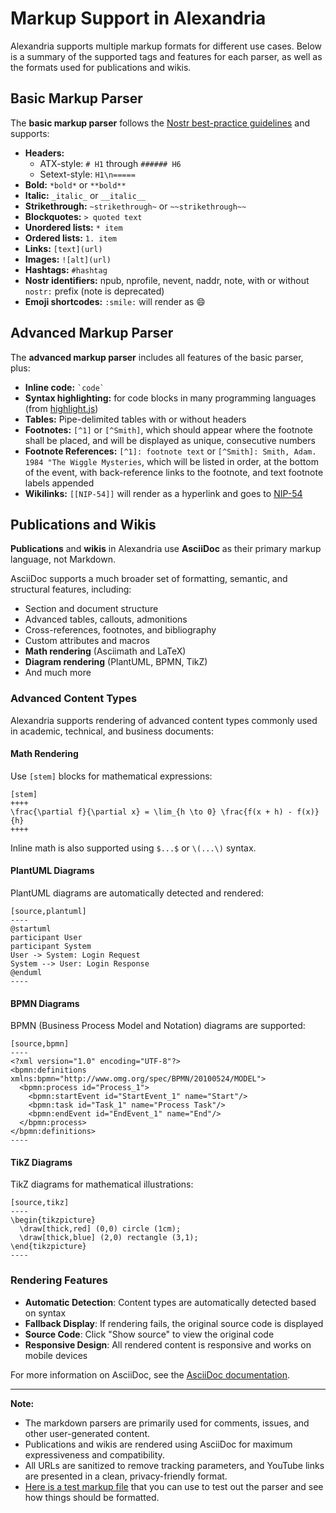 # Markup Support in Alexandria

Alexandria supports multiple markup formats for different use cases. Below is a summary of the supported tags and features for each parser, as well as the formats used for publications and wikis.

## Basic Markup Parser

The **basic markup parser** follows the [Nostr best-practice guidelines](https://github.com/nostrability/nostrability/issues/146) and supports:

- **Headers:**
  - ATX-style: `# H1` through `###### H6`
  - Setext-style: `H1\n=====`
- **Bold:** `*bold*` or `**bold**`
- **Italic:** `_italic_` or `__italic__`
- **Strikethrough:** `~strikethrough~` or `~~strikethrough~~`
- **Blockquotes:** `> quoted text`
- **Unordered lists:** `* item`
- **Ordered lists:** `1. item`
- **Links:** `[text](url)`
- **Images:** `![alt](url)`
- **Hashtags:** `#hashtag`
- **Nostr identifiers:** npub, nprofile, nevent, naddr, note, with or without `nostr:` prefix (note is deprecated)
- **Emoji shortcodes:** `:smile:` will render as 😄

## Advanced Markup Parser

The **advanced markup parser** includes all features of the basic parser, plus:

- **Inline code:** `` `code` ``
- **Syntax highlighting:** for code blocks in many programming languages (from [highlight.js](https://highlightjs.org/))
- **Tables:** Pipe-delimited tables with or without headers
- **Footnotes:** `[^1]` or `[^Smith]`, which should appear where the footnote shall be placed, and will be displayed as unique, consecutive numbers
- **Footnote References:** `[^1]: footnote text` or `[^Smith]: Smith, Adam. 1984 "The Wiggle Mysteries`, which will be listed in order, at the bottom of the event, with back-reference links to the footnote, and text footnote labels appended
- **Wikilinks:** `[[NIP-54]]` will render as a hyperlink and goes to [NIP-54](./events?d=nip-54)

## Publications and Wikis

**Publications** and **wikis** in Alexandria use **AsciiDoc** as their primary markup language, not Markdown.

AsciiDoc supports a much broader set of formatting, semantic, and structural features, including:

- Section and document structure
- Advanced tables, callouts, admonitions
- Cross-references, footnotes, and bibliography
- Custom attributes and macros
- **Math rendering** (Asciimath and LaTeX)
- **Diagram rendering** (PlantUML, BPMN, TikZ)
- And much more

### Advanced Content Types

Alexandria supports rendering of advanced content types commonly used in academic, technical, and business documents:

#### Math Rendering

Use `[stem]` blocks for mathematical expressions:

```asciidoc
[stem]
++++
\frac{\partial f}{\partial x} = \lim_{h \to 0} \frac{f(x + h) - f(x)}{h}
++++
```

Inline math is also supported using `$...$` or `\(...\)` syntax.

#### PlantUML Diagrams

PlantUML diagrams are automatically detected and rendered:

```asciidoc
[source,plantuml]
----
@startuml
participant User
participant System
User -> System: Login Request
System --> User: Login Response
@enduml
----
```

#### BPMN Diagrams

BPMN (Business Process Model and Notation) diagrams are supported:

```asciidoc
[source,bpmn]
----
<?xml version="1.0" encoding="UTF-8"?>
<bpmn:definitions xmlns:bpmn="http://www.omg.org/spec/BPMN/20100524/MODEL">
  <bpmn:process id="Process_1">
    <bpmn:startEvent id="StartEvent_1" name="Start"/>
    <bpmn:task id="Task_1" name="Process Task"/>
    <bpmn:endEvent id="EndEvent_1" name="End"/>
  </bpmn:process>
</bpmn:definitions>
----
```

#### TikZ Diagrams

TikZ diagrams for mathematical illustrations:

```asciidoc
[source,tikz]
----
\begin{tikzpicture}
  \draw[thick,red] (0,0) circle (1cm);
  \draw[thick,blue] (2,0) rectangle (3,1);
\end{tikzpicture}
----
```

### Rendering Features

- **Automatic Detection**: Content types are automatically detected based on syntax
- **Fallback Display**: If rendering fails, the original source code is displayed
- **Source Code**: Click "Show source" to view the original code
- **Responsive Design**: All rendered content is responsive and works on mobile devices

For more information on AsciiDoc, see the [AsciiDoc documentation](https://asciidoc.org/).

---

**Note:**

- The markdown parsers are primarily used for comments, issues, and other user-generated content.
- Publications and wikis are rendered using AsciiDoc for maximum expressiveness and compatibility.
- All URLs are sanitized to remove tracking parameters, and YouTube links are presented in a clean, privacy-friendly format.
- [Here is a test markup file](/tests/integration/markupTestfile.md) that you can use to test out the parser and see how things should be formatted.
